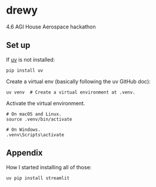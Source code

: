 # drewy
4.6 AGI House Aerospace hackathon


## Set up
If [uv](https://github.com/astral-sh/uv) is not installed: 
```
pip install uv
```

Create a virtual env (basically following the uv GitHub doc):
```
uv venv  # Create a virtual environment at .venv.
```
Activate the virtual environment. 
```
# On macOS and Linux.
source .venv/bin/activate

# On Windows.
.venv\Scripts\activate
```



## Appendix

How I started installing all of those:
```
uv pip install streamlit
```
